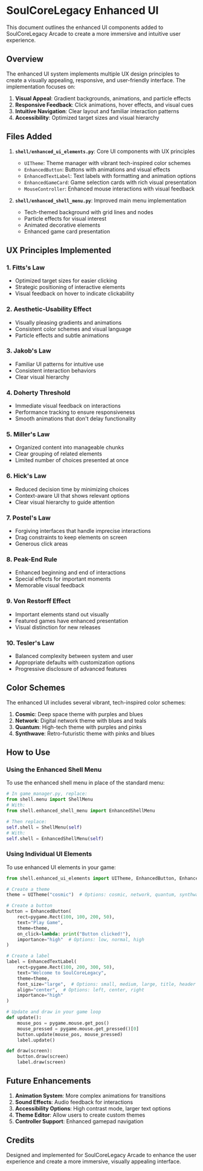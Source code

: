 # SoulCoreLegacy Enhanced UI

This document outlines the enhanced UI components added to SoulCoreLegacy Arcade to create a more immersive and intuitive user experience.

## Overview

The enhanced UI system implements multiple UX design principles to create a visually appealing, responsive, and user-friendly interface. The implementation focuses on:

1. **Visual Appeal**: Gradient backgrounds, animations, and particle effects
2. **Responsive Feedback**: Click animations, hover effects, and visual cues
3. **Intuitive Navigation**: Clear layout and familiar interaction patterns
4. **Accessibility**: Optimized target sizes and visual hierarchy

## Files Added

1. **`shell/enhanced_ui_elements.py`**: Core UI components with UX principles
   - `UITheme`: Theme manager with vibrant tech-inspired color schemes
   - `EnhancedButton`: Buttons with animations and visual effects
   - `EnhancedTextLabel`: Text labels with formatting and animation options
   - `EnhancedGameCard`: Game selection cards with rich visual presentation
   - `MouseController`: Enhanced mouse interactions with visual feedback

2. **`shell/enhanced_shell_menu.py`**: Improved main menu implementation
   - Tech-themed background with grid lines and nodes
   - Particle effects for visual interest
   - Animated decorative elements
   - Enhanced game card presentation

## UX Principles Implemented

### 1. Fitts's Law
- Optimized target sizes for easier clicking
- Strategic positioning of interactive elements
- Visual feedback on hover to indicate clickability

### 2. Aesthetic-Usability Effect
- Visually pleasing gradients and animations
- Consistent color schemes and visual language
- Particle effects and subtle animations

### 3. Jakob's Law
- Familiar UI patterns for intuitive use
- Consistent interaction behaviors
- Clear visual hierarchy

### 4. Doherty Threshold
- Immediate visual feedback on interactions
- Performance tracking to ensure responsiveness
- Smooth animations that don't delay functionality

### 5. Miller's Law
- Organized content into manageable chunks
- Clear grouping of related elements
- Limited number of choices presented at once

### 6. Hick's Law
- Reduced decision time by minimizing choices
- Context-aware UI that shows relevant options
- Clear visual hierarchy to guide attention

### 7. Postel's Law
- Forgiving interfaces that handle imprecise interactions
- Drag constraints to keep elements on screen
- Generous click areas

### 8. Peak-End Rule
- Enhanced beginning and end of interactions
- Special effects for important moments
- Memorable visual feedback

### 9. Von Restorff Effect
- Important elements stand out visually
- Featured games have enhanced presentation
- Visual distinction for new releases

### 10. Tesler's Law
- Balanced complexity between system and user
- Appropriate defaults with customization options
- Progressive disclosure of advanced features

## Color Schemes

The enhanced UI includes several vibrant, tech-inspired color schemes:

1. **Cosmic**: Deep space theme with purples and blues
2. **Network**: Digital network theme with blues and teals
3. **Quantum**: High-tech theme with purples and pinks
4. **Synthwave**: Retro-futuristic theme with pinks and blues

## How to Use

### Using the Enhanced Shell Menu

To use the enhanced shell menu in place of the standard menu:

```python
# In game_manager.py, replace:
from shell.menu import ShellMenu
# With:
from shell.enhanced_shell_menu import EnhancedShellMenu

# Then replace:
self.shell = ShellMenu(self)
# With:
self.shell = EnhancedShellMenu(self)
```

### Using Individual UI Elements

To use enhanced UI elements in your game:

```python
from shell.enhanced_ui_elements import UITheme, EnhancedButton, EnhancedTextLabel

# Create a theme
theme = UITheme("cosmic")  # Options: cosmic, network, quantum, synthwave

# Create a button
button = EnhancedButton(
    rect=pygame.Rect(100, 100, 200, 50),
    text="Play Game",
    theme=theme,
    on_click=lambda: print("Button clicked!"),
    importance="high"  # Options: low, normal, high
)

# Create a label
label = EnhancedTextLabel(
    rect=pygame.Rect(100, 200, 300, 50),
    text="Welcome to SoulCoreLegacy",
    theme=theme,
    font_size="large",  # Options: small, medium, large, title, header
    align="center",  # Options: left, center, right
    importance="high"
)

# Update and draw in your game loop
def update():
    mouse_pos = pygame.mouse.get_pos()
    mouse_pressed = pygame.mouse.get_pressed()[0]
    button.update(mouse_pos, mouse_pressed)
    label.update()

def draw(screen):
    button.draw(screen)
    label.draw(screen)
```

## Future Enhancements

1. **Animation System**: More complex animations for transitions
2. **Sound Effects**: Audio feedback for interactions
3. **Accessibility Options**: High contrast mode, larger text options
4. **Theme Editor**: Allow users to create custom themes
5. **Controller Support**: Enhanced gamepad navigation

## Credits

Designed and implemented for SoulCoreLegacy Arcade to enhance the user experience and create a more immersive, visually appealing interface.
